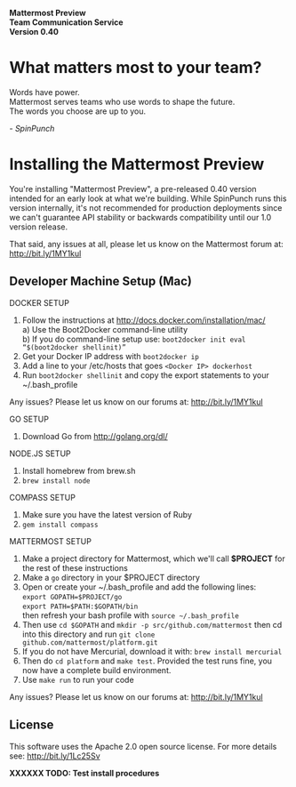 **Mattermost Preview<br>**
**Team Communication Service<br>**
**Version 0.40**

What matters most to your team?
===============================

Words have power.<br>
Mattermost serves teams who use words to shape the future.<br>
The words you choose are up to you.

*- SpinPunch*

Installing the Mattermost Preview 
=================================

You're installing "Mattermost Preview", a pre-released 0.40 version intended for an early look at what we're building. While SpinPunch runs this version internally, it's not recommended for production deployments since we can't guarantee API stability or backwards compatibility until our 1.0 version release. 

That said, any issues at all, please let us know on the Mattermost forum at: http://bit.ly/1MY1kul

Developer Machine Setup (Mac)
-----------------------------

DOCKER SETUP

1. Follow the instructions at http://docs.docker.com/installation/mac/
<br>a) Use the Boot2Docker command-line utility 
<br>b) If you do command-line setup use: `boot2docker init eval “$(boot2docker shellinit)”`
2. Get your Docker IP address with `boot2docker ip`
3. Add a line to your /etc/hosts that goes `<Docker IP> dockerhost` 
4. Run `boot2docker shellinit` and copy the export statements to your ~/.bash_profile 

Any issues? Please let us know on our forums at: http://bit.ly/1MY1kul

GO SETUP

1. Download Go from http://golang.org/dl/ 

NODE.JS SETUP 

1. Install homebrew from brew.sh 
2. `brew install node`

COMPASS SETUP 

1. Make sure you have the latest version of Ruby 
2. `gem install compass`

MATTERMOST SETUP 

1. Make a project directory for Mattermost, which we'll call **$PROJECT** for the rest of these instructions
2. Make a `go` directory in your $PROJECT directory 
3. Open or create your ~/.bash_profile and add the following lines: <br>   `export GOPATH=$PROJECT/go`<br>   `export PATH=$PATH:$GOPATH/bin` <br>then refresh your bash profile with `source ~/.bash_profile`
4. Then use `cd $GOPATH` and `mkdir -p src/github.com/mattermost` then cd into this directory and run `git clone github.com/mattermost/platform.git` 
5. If you do not have Mercurial, download it with: `brew install mercurial`
6. Then do `cd platform` and `make test`. Provided the test runs fine, you now have a complete build environment. 
7. Use `make run` to run your code

Any issues? Please let us know on our forums at: http://bit.ly/1MY1kul

License
-------

This software uses the Apache 2.0 open source license. For more details see: http://bit.ly/1Lc25Sv<br>

**XXXXXX TODO: Test install procedures**
